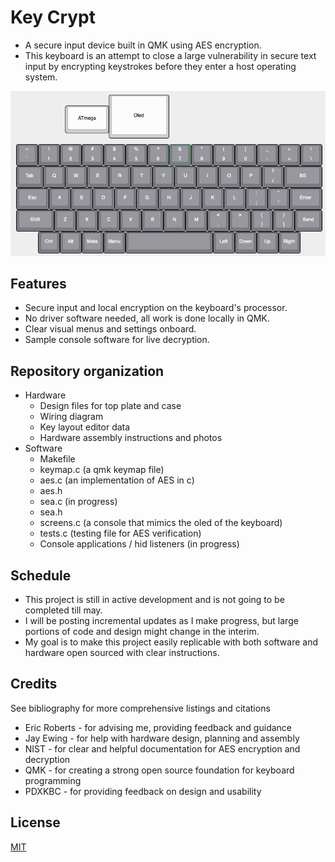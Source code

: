 # Key Crypt

* A secure input device built in QMK using AES encryption.
* This keyboard is an attempt to close a large vulnerability in secure text input by encrypting keystrokes before they enter a host operating system.

![Keyboard](https://github.com/Boettner-eric/Thesis/blob/master/Hardware/layout.png)

## Features
* Secure input and local encryption on the keyboard's processor.
* No driver software needed, all work is done locally in QMK.
* Clear visual menus and settings onboard.
* Sample console software for live decryption.

## Repository organization
* Hardware
    * Design files for top plate and case
    * Wiring diagram
    * Key layout editor data
    * Hardware assembly instructions and photos
* Software
    * Makefile
    * keymap.c  (a qmk keymap file)
    * aes.c (an implementation of AES in c)
    * aes.h
    * sea.c (in progress)
    * sea.h
    * screens.c (a console that mimics the oled of the keyboard)
    * tests.c (testing file for AES verification)
    * Console applications / hid listeners (in progress)

## Schedule
* This project is still in active development and is not going to be completed till may.
*  I will be posting incremental updates as I make progress, but large portions of code and design might change in the interim.
* My goal is to make this project easily replicable with both software and hardware open sourced with clear instructions.

## Credits
See bibliography for more comprehensive listings and citations
* Eric Roberts - for advising me, providing feedback and guidance
* Jay Ewing - for help with hardware design, planning and assembly
* NIST - for clear and helpful documentation for AES encryption and decryption
* QMK - for creating a strong open source foundation for keyboard programming
* PDXKBC - for providing feedback on design and usability

## License
[MIT](https://choosealicense.com/licenses/mit/)
